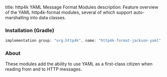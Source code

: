 title: http4k YAML Message Format Modules
description: Feature overview of the YAML http4k-format modules, several of which support auto-marshalling into data classes.

### Installation (Gradle)

```groovy
implementation group: "org.http4k", name: "http4k-format-jackson-yaml", version: "4.1.2.0"
```

### About
These modules add the ability to use YAML as a first-class citizen when reading from and to HTTP messages. 

[http4k]: https://http4k.org
